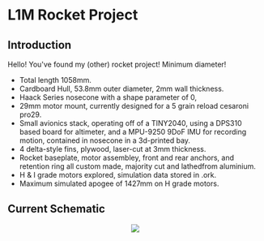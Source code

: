 # L1M Rocket Project

## Introduction
Hello! You've found my (other) rocket project! Minimum diameter!

* Total length 1058mm.
* Cardboard Hull, 53.8mm outer diameter, 2mm wall thickness.
* Haack Series nosecone with a shape parameter of 0, 
* 29mm motor mount, currently designed for a 5 grain reload cesaroni pro29.
* Small avionics stack, operating off of a TINY2040, using a DPS310 based board for altimeter, and a MPU-9250 9DoF IMU for recording motion, contained in nosecone in a 3d-printed bay.
* 4 delta-style fins, plywood, laser-cut at 3mm thickness.
* Rocket baseplate, motor assembley, front and rear anchors, and retention ring all custom made, majority cut and lathedfrom aluminium.
* H & I grade motors explored, simulation data stored in .ork.
* Maximum simulated apogee of 1427mm on H grade motors.

## Current Schematic
<p align="center">
  <img src="https://github.com/aihphysics/L1M/blob/main/rocket_figure.png?raw=true" />
</p>
